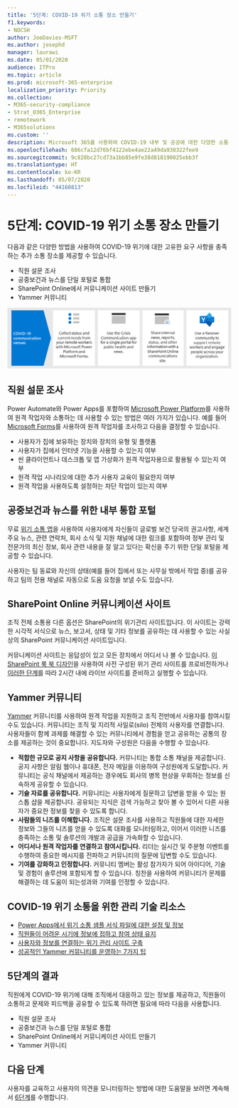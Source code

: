 ```yaml
---
title: '5단계: COVID-19 위기 소통 장소 만들기'
f1.keywords:
- NOCSH
author: JoeDavies-MSFT
ms.author: josephd
manager: laurawi
ms.date: 05/01/2020
audience: ITPro
ms.topic: article
ms.prod: microsoft-365-enterprise
localization_priority: Priority
ms.collection:
- M365-security-compliance
- Strat_O365_Enterprise
- remotework
- M365solutions
ms.custom: ''
description: Microsoft 365를 사용하여 COVID-19 내부 및 공공에 대한 다양한 소통 방법을 만들 수 있습니다.
ms.openlocfilehash: 686cfa12d76bf4122ebe4ae22a49da938322fee9
ms.sourcegitcommit: 9c828bc27cd73a1bb85e9fe38d818190025ebb3f
ms.translationtype: HT
ms.contentlocale: ko-KR
ms.lasthandoff: 05/07/2020
ms.locfileid: "44160813"
---
```

# <a name="step-5-create-covid-19-crisis-communication-venues"></a>5단계: COVID-19 위기 소통 장소 만들기

다음과 같은 다양한 방법을 사용하여 COVID-19 위기에 대한 고유한 요구 사항을 충족하는 추가 소통 장소를 제공할 수 있습니다.

- 직원 설문 조사
- 공중보건과 뉴스를 단일 포털로 통합
- SharePoint Online에서 커뮤니케이션 사이트 만들기
- Yammer 커뮤니티

![COVID-19 위기 소통 장소](../media/empower-people-to-work-remotely/comm-venues-grid.png)

## <a name="employee-surveys"></a>직원 설문 조사

Power Automate와 Power Apps를 포함하여 [Microsoft Power Platform](https://powerplatform.microsoft.com/)를 사용하여 원격 작업자와 소통하는 데 사용할 수 있는 방법은 여러 가지가 있습니다. 예를 들어 [Microsoft Forms](https://forms.microsoft.com/)를 사용하여 원격 작업자를 조사하고 다음을 결정할 수 있습니다.

- 사용자가 집에 보유하는 장치와 장치의 유형 및 플랫폼
- 사용자가 집에서 인터넷 기능을 사용할 수 있는지 여부
- 씬 클라이언트나 데스크톱 및 앱 가상화가 원격 작업자용으로 활용될 수 있는지 여부
- 원격 작업 시나리오에 대한 추가 사용자 교육이 필요한지 여부
- 원격 작업을 사용하도록 설정하는 차단 작업이 있는지 여부

## <a name="internal-portal-for-consolidated-public-health-and-news"></a>공중보건과 뉴스를 위한 내부 통합 포털

무료 [위기 소통 앱](https://techcommunity.microsoft.com/t5/microsoft-teams-blog/coordinate-crisis-communications-using-microsoft-teams-power/ba-p/1216715)을 사용하여 사용자에게 자신들이 글로벌 보건 당국의 권고사항, 세계 주요 뉴스, 관련 연락처, 회사 소식 및 지원 채널에 대한 링크를 포함하여 정부 관리 및 전문가의 최신 정보, 회사 관련 내용을 잘 알고 있다는 확신을 주기 위한 단일 포털을 제공할 수 있습니다. 

사용자는 팀 동료와 자신의 상태(예를 들어 집에서 또는 사무실 밖에서 작업 중)를 공유하고 팀의 전용 채널로 자동으로 도움 요청을 보낼 수도 있습니다.

## <a name="sharepoint-online-communications-site"></a>SharePoint Online 커뮤니케이션 사이트

조직 전체 소통용 다른 옵션은 SharePoint의 위기관리 사이트입니다. 이 사이트는 강력한 시각적 서식으로 뉴스, 보고서, 상태 및 기타 정보를 공유하는 데 사용할 수 있는 사실상의 SharePoint 커뮤니케이션 사이트입니다. 

커뮤니케이션 사이트는 응답성이 있고 모든 장치에서 어디서 나 볼 수 있습니다. [이 SharePoint 룩 북 디자인](https://lookbook.microsoft.com/details/8f8337d2-b1f6-4a84-91a4-9081f841f0f6)을 사용하여 사전 구성된 위기 관리 사이트를 프로비전하거나 [이러한 단계](https://techcommunity.microsoft.com/t5/microsoft-sharepoint-blog/build-a-crisis-management-site-to-connect-people-and-information/ba-p/1216791)를 따라 2시간 내에 라이브 사이트를 준비하고 실행할 수 있습니다.

## <a name="yammer-community"></a>Yammer 커뮤니티

[Yammer](https://docs.microsoft.com/yammer/yammer-landing-page) 커뮤니티를 사용하여 원격 작업을 지원하고 조직 전반에서 사용자를 참여시킬 수도 있습니다. 커뮤니티는 조직 및 지리적 사일로(silo) 전체의 사용자를 연결합니다. 사용자들이 함께 과제를 해결할 수 있는 커뮤니티에서 경험을 얻고 공유하는 공통의 장소를 제공하는 것이 중요합니다. 지도자와 구성원은 다음을 수행할 수 있습니다.

- **적합한 규모로 공지 사항을 공유합니다.** 커뮤니티는 통합 소통 채널을 제공합니다. 공지 사항은 알림 웹이나 휴대폰, 전자 메일을 이용하여 구성원에게 도달합니다. 커뮤니티는 공식 채널에서 제공하는 경우에도 회사의 병목 현상을 우회하는 정보를 신속하게 공유할 수 있습니다.
- **기술 자료를 공유합니다.** 커뮤니티는 사용자에게 질문하고 답변을 받을 수 있는 원스톱 샵을 제공합니다. 공유되는 지식은 검색 가능하고 찾아 볼 수 있어서 다른 사용자가 중요한 정보를 찾을 수 있도록 합니다.
- **사람들의 니즈를 이해합니다.** 조직은 설문 조사를 사용하고 직원들에 대한 자세한 정보와 그들의 니즈를 얻을 수 있도록 대화를 모니터링하고, 이어서 이러한 니즈를 충족하는 소통 및 솔루션의 개발과 공급을 가속화할 수 있습니다.
- **어디서나 원격 작업자를 연결하고 참여시킵니다.** 리더는 실시간 및 주문형 이벤트를 수행하여 중요한 메시지를 전파하고 커뮤니티의 질문에 답변할 수도 있습니다.
- **기여를 강화하고 인정합니다.** 커뮤니티 멤버는 활성 참가자가 되어 아이디어, 기술 및 경험이 솔루션에 포함되게 할 수 있습니다. 칭찬을 사용하여 커뮤니티가 문제를 해결하는 데 도움이 되는성과와 기여를 인정할 수 있습니다.

## <a name="admin-technical-resources-for-covid-19-crisis-communications"></a>COVID-19 위기 소통을 위한 관리 기술 리소스

- [Power Apps에서 위기 소통 샘플 서식 파일에 대한 설정 및 정보](https://docs.microsoft.com/powerapps/maker/canvas-apps/sample-crisis-communication-app)
- [직원들이 어려운 시기에 정보에 접하고 참여 상태 유지](https://techcommunity.microsoft.com/t5/yammer-blog/keeping-employees-informed-and-engaged-during-difficult-times/ba-p/1216032)
- [사용자와 정보를 연결하는 위기 관리 사이트 구축](https://techcommunity.microsoft.com/t5/microsoft-sharepoint-blog/build-a-crisis-management-site-to-connect-people-and-information/ba-p/1216791)
- [성공적인 Yammer 커뮤니티를 운영하는 7가지 팁](https://techcommunity.microsoft.com/t5/yammer-blog/7-tips-to-run-a-successful-yammer-community-formerly-group/ba-p/444720)

## <a name="results-of-step-5"></a>5단계의 결과

직원에게 COVID-19 위기에 대해 조직에서 대응하고 있는 정보를 제공하고, 직원들이 소통하고 문제와 피드백을 공유할 수 있도록 하려면 필요에 따라 다음을 사용합니다.

- 직원 설문 조사
- 공중보건과 뉴스를 단일 포털로 통합
- SharePoint Online에서 커뮤니케이션 사이트 만들기
- Yammer 커뮤니티

## <a name="next-step"></a>다음 단계

사용자를 교육하고 사용자의 의견을 모니터링하는 방법에 대한 도움말을 보려면 계속해서 [6단계](empower-people-to-work-remotely-train-monitor-usage.md)를 수행합니다.
